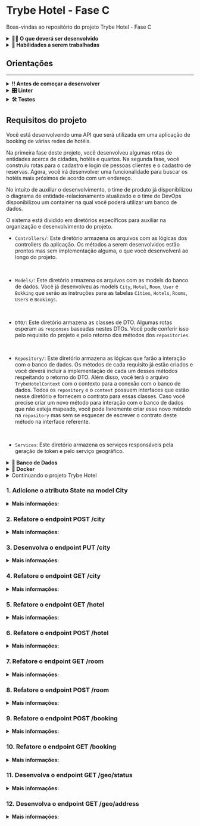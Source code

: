 # Trybe Hotel - Fase C

Boas-vindas ao repositório do projeto Trybe Hotel - Fase C
  
<details>
<summary><strong>🧑‍💻 O que deverá ser desenvolvido</strong></summary>

Sua empresa do coração começou a desenvolver um software de booking de várias redes de hotéis.
Sua missão é continuar o desenvolvimento dessa API. O tech lead fechou um contrato com uma empresa que fornece informações geográficas baseadas em informações de endereço. Essa empresa irá fornecer uma API e com isso permitirá que as pessoas usuárias possam buscar os hotéis mais próximos baseando-se em um endereço. Entretanto, para que isso seja implementado, algumas refatorações deverão ser feitas no projeto principal antes de comportar essa nova funcionalidade. Nessa fase, sua missão será refatorar o projeto para comportar essa funcionalidade e desenvolvê-la. (Aplicação desenvolvida durante o curso da eletiva de C# na Trybe).

</details>
  
<details>
  <summary><strong>📝 Habilidades a serem trabalhadas </strong></summary>

- Entender do funcionamento do ASP.NET e como ele se integra ao C#.
- Refatorar uma API.
- Realizar o consumo de APIs externas.


</details>


## Orientações
---

<details>
  <summary><strong>‼️ Antes de começar a desenvolver</strong></summary><br />

  1. Clone o repositório

  2. Instale as dependências
  
  - Entre na pasta `src/`.
  - Execute o comando: `dotnet restore`.
  
  3. Crie uma branch a partir da branch `master`

  4. Adicione as mudanças ao _stage_ do Git e faça um `commit`

  5. Adicione a sua branch com o novo `commit` ao repositório remoto

  6. Crie um novo `Pull Request` _(PR)_

</details>

<details>
  <summary><strong>🎛 Linter</strong></summary><br />

  Usaremos o [NetAnalyzer](https://docs.microsoft.com/pt-br/dotnet/fundamentals/code-analysis/overview) para fazer a análise estática do seu código.

  Este projeto já vem com as dependências relacionadas ao _linter_ configuradas no arquivo `.csproj`.

  O analisador já é instalado pelo plugin da `Microsoft C#` no `VSCode`. Para isso, basta fazer o download do [plugin](https://marketplace.visualstudio.com/items?itemName=ms-dotnettools.csharp) e instalá-lo.
</details>

<details>
  <summary><strong>🛠 Testes</strong></summary><br />

  O .NET já possui sua própria plataforma de testes.
  
  Este projeto já vem configurado e com suas dependências.

  ### Executando todos os testes

  Para executar os testes com o .NET, execute o comando dentro do diretório do seu projeto `src`!

  ```
  dotnet test
  ```

  ### Executando um teste específico

  Para executar um teste específico, basta executar o comando `dotnet test --filter Name~TestReq01`.

  :warning: **Importante:** o comando irá executar testes cujo nome contém `TestReq01`.

  :warning: **O avaliador automático não necessariamente avalia seu projeto na ordem em que os requisitos aparecem no readme. Isso acontece para deixar o processo de avaliação mais rápido. Então, não se assuste se isso acontecer, ok?**

  ### Outras opções para testes
  - Algumas opções que podem lhe ajudar são:
    -  `-?|-h|--help`: exibe a descrição completa de como utilizar o comando.
    -  `-t|--list-tests`: lista todos os testes, ao invés de executá-los.
    -  `-v|--verbosity <LEVEL>`: define o nível de detalhe na resposta dos testes.
      - `q | quiet`
      - `m | minimal`
      - `n | normal`
      - `d | detailed`
      - `diag | diagnostic`
      - Exemplo de uso: 
         ```
           dotnet test -v diag
         ```
         ou
         ```            
           dotnet test --verbosity=diagnostic
         ``` 
</details>

## Requisitos do projeto

Você está desenvolvendo uma API que será utilizada em uma aplicação de booking de várias redes de hotéis.

Na primeira fase deste projeto, você desenvolveu algumas rotas de entidades acerca de cidades, hotéis e quartos. Na segunda fase, você construiu rotas para o cadastro e login de pessoas clientes e o cadastro de reservas. Agora, você irá desenvolver uma funcionalidade para buscar os hotéis mais próximos de acordo com um endereço.

No intuito de auxiliar o desenvolvimento, o time de produto já disponibilizou o diagrama de entidade-relacionamento atualizado e o time de DevOps disponibilizou um container na qual você poderá utilizar um banco de dados.

O sistema está dividido em diretórios específicos para auxiliar na organização e desenvolvimento do projeto.

- `Controllers/`: Este diretório armazena os arquivos com as lógicas dos controllers da aplicação. Os métodos a serem desenvolvidos estão prontos mas sem implementação alguma, o que você desenvolverá ao longo do projeto.
<br />

- `Models/`: Este diretório armazena os arquivos com as models do banco de dados. Você já desenvolveu as models `City`, `Hotel`, `Room`, `User` e `Bokking` que serão as instruções para as tabelas `Cities`, `Hotels`, `Rooms`, `Users` e `Bookings`.
<br />

- `DTO/`: Este diretório armazena as classes de DTO. Algumas rotas esperam as `responses` baseadas nestes DTOs. Você pode conferir isso pelo requisito do projeto e pelo retorno dos métodos dos `repositories`.
<br />

- `Repository/`: Este diretório armazena as lógicas que farão a interação com o banco de dados. Os métodos de cada requisito já estão criados e você deverá incluir a implementação de cada um desses métodos respeitando o retorno do DTO. Além disso, você terá o arquivo `TrybeHotelContext` com o contexto para a conexão com o banco de dados. Todos os `repository` e o `context` possuem interfaces que estão nesse diretório e fornecem o contrato para essas classes. Caso você precise criar um novo método para interação com o banco de dados que não esteja mapeado, você pode livremente criar esse novo método na `repository` mas sem se esquecer de escrever o contrato deste método na interface referente.
<br />

- `Services`: Este diretório armazena os serviços responsáveis pela geração de token e pelo serviço geográfico.

<details id='der'>
  <summary><strong>🎲 Banco de Dados</strong></summary>
  <br/>

  Para o desenvolvimento, o time de produto disponibilizou um *Diagrama de Entidade-Relacionamento (DER)* para construir a modelagem do banco de dados. Com essa imagem você já consegue saber:
  - Como nomear suas tabelas e colunas;
  - Quais são os tipos de suas colunas;
  - Relações entre tabelas.

    ![banco de dados](img/der.png)

  O diagrama infere 05 tabelas:
  - ***Cities***: tabela que armazenará um conjunto de cidades nas quais os hotéis estão localizados (já desenvolvida).
  - ***Hotels***: tabela que armazenará os hotéis da nossa aplicação. Note que informamos o `CityId`, atributo que armazenará o id da cidade (já desenvolvida).
  - ***Rooms***: tabela que armazenará os quartos de cada hotel da nossa aplicação. Note que informamos o `HotelId`, atributo que armazenará o id do hotel (já desenvolvida).
  - ***Users***: tabela que armazenará as pessoas usuárias do sistema.
  - ***Bookings***: tabela que armazenará as reservas de quartos de hotéis. Note que informamos os atributos `UserId`, que armazenará o id da pessoa usuária e `RoomId`, que armazenará o id do quarto reservado.

  Acerca dos relacionamentos, pelo diagrama de entidade-relacionamento temos:
  - Uma cidade pode ter vários hotéis.
  - Um hotel pode ter vários quartos.
  - Uma pessoa usuária pode ter várias reservas.
  - Um quarto pode ter várias reservas.

  ⚠️ **Você poderá criar migrations para visualizar o banco de dados**

</details>

<details>
<summary><strong>🐳 Docker</strong></summary><br />

Para auxiliar no desenvolvimento, este projeto possui um arquivo do docker compose para subir um serviço do banco de dados `Azure Data Studio`. Este banco de dados possui a mesma arquitetura do `SQL Server`.

Para subir o serviço, utilize o comando:

```shell
docker-compose up -d --build
```

Para conectar ao seu sistema de gerenciamento de banco de dados, utilize as seguintes credenciais:

- `Server`: localhost
- `User`: sa
- `Password`: TrybeHotel12!
- `Database`: TrybeHotel
- `Trust server certificate`: true

Para criar o contexto do banco de dados na sua aplicação, utilize como connection string:

```csharp
var connectionString = "Server=localhost;Database=TrybeHotel;User=SA;Password=TrybeHotel12!;TrustServerCertificate=True";
```

⚠️ ** Essa connection string poderá ser utilizada no requisito 1 **

</details>

<details id='refatorando'>
  <summary>Continuando o projeto Trybe Hotel</summary>

Você já iniciou o projeto da nossa aplicação e portanto, todas as funcionalidades podem ser trazidas para não duplicar o funcionamento. Isso será muito importante, especialmente no que diz respeito ao banco de dados. Algumas models do seu banco de dados anterior serão referenciadas nas models agora, portanto, vamos trazer as funcionalidades anteriores.

Mas como fazemos isso:

Após clonar o repositório deste projeto, apenas copie e cole as funcionalidades que você construiu anteriormente:

- `Controllers`: copie todos os arquivos do diretório `Controllers` do projeto anterior e cole no diretório `Controllers` deste projeto, com exceção do arquivo `CityController.cs`. Neste arquivo, copie apenas as implementações dos métodos `GetCities()` e `PostCities()`.
- `Dto`: copie todos os arquivos do diretório `Dto` do projeto anterior e cole no diretório `Dto` deste projeto.
- `Models`: copie os arquivos referentes às models `City`, `Hotel`, `Room`, `User` e `Booking` do projeto anterior e cole no diretório `Models` deste projeto.
- `Repository`: copie os arquivos `RoomRepository`, `HotelRepository`, `UserRepository` e `BookingRepository` do projeto anterior e cole no diretório `Repository` deste projeto. Não copie as interfaces. Para o arquivo `CityRepository`, não substitua o arquivo. Apenas copie apenas as implementações dos métodos `GetCities()` e `AddCity()`. Para o arquivo `TrybeHotelContext`, não o substitua. Apenas adicione os `DBSets` e implemente os métodos `OnConfiguring()` e `OnModelCreating()`.
- `Migrations`: Se você possui um diretório de migrations, significa que você criou migrations no projeto anterior. Não copie este diretório e crie migrations novas porque a instância do banco de dados no container não será o mesmo.
- `Services`: copie todos os arquivos do diretório `Services` do projeto anterior e cole no diretório `Services` deste projeto.
- `Testes`: No projeto de testes, você pode copiar a funcionalidade do arquivo `src/TrybeHotel.Test/IntegrationTest.cs`.

</details>


### 1. Adicione o atributo State na model City

<details>
  <summary><strong>Mais informações:</strong></summary>

  <details>
    <summary>Refatore a model <code>City</code></summary>
    <br />
City representará as cidades da aplicação e deverá conter os seguintes campos:

- `CityId`: Chave primária (int)
- `Name`: string
- `State`: string

Você deverá apenas adicionar o atributo `State` na model e aplicar as mudanças no banco de dados utilizando migrations.

Em caso de dúvidas, consulte o [diagrama de entidade-relacionamento](#der)
  </details>

<br />

**O que será testado:**

- Será testado que a model `City` possui o novo atributo.

</details>


### 2. Refatore o endpoint POST /city

<details>
  <summary><strong>Mais informações:</strong></summary>

  - Refatore o endpoint POST /city de modo que a response da API siga o seguinte formato em caso de sucesso:

  ```json
  {
	  "cityId": 1,
	  "name": "Rio de Janeiro",
    "state": "RJ"
  }
  ```
 - Implemente a refatoração no método `AddCity()` do arquivo `src/TrybeHotel/Repository/CityRepository.cs`.
 - A sua repository retorna um tipo `CityDto` que deverá ser refatorada no arquivo `src/TrybeHotel/Dto/CityDto.cs`. A sua classe de DTO deve seguir o formato da response da requisição, ou seja, apenas adicione o atributo `state`.

  👀 De olho na dica: Monte o retorno do seu repository com os conhecimentos de LINQ e DTO já obtidos.
  👀 De olho na dica 2: Todas as outras funcionalidades implementadas nas fases anteriores deverão ser mantidas.

**O que será testado:**

- Será testado que a response da API segue o padrão solicitado.

</details>


### 3. Desenvolva o endpoint PUT /city

<details>
  <summary><strong>Mais informações:</strong></summary>

- Este endpoint será responsável por atualizar os dados de uma cidade existente.
- Implemente a lógica da sua controller no método `PutCity()` do arquivo `src/TrybeHotel/Controllers/CityController.cs`.
- Implemente a lógica de interação ao banco de dados no método `UpdateCity()` do arquivo `src/TrybeHotel/Repository/CityRepository.cs`.
- A sua repository retorna um tipo `CityDto` que deverá ser implementado no arquivo `src/TrybeHotel/Dto/CityDto.cs`. A sua classe de DTO deve seguir o formato da response da requisição.

👀 De olho na dica: Monte o retorno do seu repository com os conhecimentos de LINQ e DTO já obtidos.

- O endpoint deve ser acessível através da URL `/city` e deve ser do tipo `PUT`;
- O corpo da requisição deve seguir o padrão abaixo

```json
{
  "CityId": 1,
	"Name": "Rio de Janeiro",
  "State": "RJ"
}
```

- A resposta deve ser o status `200`.
- O corpo da resposta deve seguir o formato abaixo:

```json
{
	"CityId": 1,
	"Name": "Rio de Janeiro",
  "State": "RJ"
}
```

**O que será testado:**

- Será testado que, quando solicitada a requisição, a mesma atualize no banco de dados e retorne de acordo com o modelo.
- Será testado que o status de retorno será `200`.
- Será testado que o corpo da resposta segue o padrão esperado.

</details>


### 4. Refatore o endpoint GET /city

<details>
  <summary><strong>Mais informações:</strong></summary>

  - Refatore o endpoint GET /city de modo que a response da API siga o seguinte formato em caso de sucesso:

  ```json
  [
    {
  	  "cityId": 1,
	    "name": "Rio de Janeiro",
      "state": "RJ"
    },
    /* ... */
  ]
  ```
 - Implemente a refatoração no método `GetCities()` do arquivo `src/TrybeHotel/Repository/CityRepository.cs`.
 - A sua repository retorna um tipo `CityDto` que deverá ser refatorada no arquivo `src/TrybeHotel/Dto/CityDto.cs`. A sua classe de DTO deve seguir o formato da response da requisição, ou seja, apenas adicione o atributo `state`.

  👀 De olho na dica: Monte o retorno do seu repository com os conhecimentos de LINQ e DTO já obtidos.
  👀 De olho na dica 2: Todas as outras funcionalidades implementadas nas fases anteriores deverão ser mantidas.

**O que será testado:**

- Será testado que a response da API segue o padrão solicitado.

</details>


### 5. Refatore o endpoint GET /hotel

<details>
  <summary><strong>Mais informações:</strong></summary>

- Refatore o endpoint GET /hotel de modo que a response da API siga o seguinte formato em caso de sucesso:

  ```json
  [
    {
  	  "hotelId": 1,
		  "name": "Trybe Hotel SP",
		  "address": "Avenida Paulista, 1400",
		  "cityId": 1,
		  "cityName": "São Paulo",
      "state": "SP"
    },
    /* ... */
  ]
  ```
 - Implemente a refatoração no método `GetHotels()` do arquivo `src/TrybeHotel/Repository/HotelRepository.cs`.
 - A sua repository retorna um tipo `HotelDto` que deverá ser refatorada no arquivo `src/TrybeHotel/Dto/HotelDto.cs`. A sua classe de DTO deve seguir o formato da response da requisição, ou seja, apenas adicione o atributo `state`.

  👀 De olho na dica: Monte o retorno do seu repository com os conhecimentos de LINQ e DTO já obtidos.
  👀 De olho na dica 2: Todas as outras funcionalidades implementadas nas fases anteriores deverão ser mantidas.

**O que será testado:**

- Será testado que a response da API segue o padrão solicitado.

</details>


### 6. Refatore o endpoint POST /hotel

<details>
  <summary><strong>Mais informações:</strong></summary>

- Refatore o endpoint POST /hotel de modo que a response da API siga o seguinte formato em caso de sucesso:

  ```json
  {
  	"hotelId": 1,
		"name": "Trybe Hotel SP",
		"address": "Avenida Paulista, 1400",
		"cityId": 1,
		"cityName": "São Paulo",
    "state": "SP"
  }
  ```
 - Implemente a refatoração no método `AddHotel()` do arquivo `src/TrybeHotel/Repository/HotelRepository.cs`.
 - A sua repository retorna um tipo `HotelDto` que deverá ser refatorada no arquivo `src/TrybeHotel/Dto/HotelDto.cs`. A sua classe de DTO deve seguir o formato da response da requisição, ou seja, apenas adicione o atributo `state`.

  👀 De olho na dica: Monte o retorno do seu repository com os conhecimentos de LINQ e DTO já obtidos.
  👀 De olho na dica 2: Todas as outras funcionalidades implementadas nas fases anteriores deverão ser mantidas.

**O que será testado:**

- Será testado que a response da API segue o padrão solicitado.

</details>


### 7. Refatore o endpoint GET /room

<details>
  <summary><strong>Mais informações:</strong></summary>


- Refatore o endpoint GET /room de modo que a response da API siga o seguinte formato em caso de sucesso:

  ```json
  [
    {
    	"roomId": 1,
		  "name": "Suite básica",
		  "capacity": 2,
		  "image": "image suite",
		  "hotel": {
    	  "hotelId": 1,
			  "name": "Trybe Hotel SP",
			  "address": "Avenida Paulista, 1400",
			  "cityId": 1,
			  "cityName": "São Paulo",
        "state": "SP"
		  }
    }
  ]
  ```
 - Implemente a refatoração no método `GetRooms()` do arquivo `src/TrybeHotel/Repository/RoomRepository.cs`.
 - A sua repository retorna um tipo `RoomDto` que não precisará ser refatorada, pois a mesma funciona a partir do DTO `HotelDto`.

  👀 De olho na dica: Monte o retorno do seu repository com os conhecimentos de LINQ e DTO já obtidos.
  👀 De olho na dica 2: Todas as outras funcionalidades implementadas nas fases anteriores deverão ser mantidas.

**O que será testado:**

- Será testado que a response da API segue o padrão solicitado.

</details>


### 8. Refatore o endpoint POST /room

<details>
  <summary><strong>Mais informações:</strong></summary>

- Refatore o endpoint POST /room de modo que a response da API siga o seguinte formato em caso de sucesso:

  ```json
  
  {
    "roomId": 1,
		"name": "Suite básica",
		"capacity": 2,
		"image": "image suite",
		"hotel": {
       "hotelId": 1,
			 "name": "Trybe Hotel SP",
			 "address": "Avenida Paulista, 1400",
			 "cityId": 1,
			 "cityName": "São Paulo",
       "state": "SP"
		}
  }
  
  ```
 - Implemente a refatoração no método `AddRoom()` do arquivo `src/TrybeHotel/Repository/RoomRepository.cs`.
 - A sua repository retorna um tipo `RoomDto` que não precisará ser refatorada, pois a mesma funciona a partir do DTO `HotelDto`.

  👀 De olho na dica: Monte o retorno do seu repository com os conhecimentos de LINQ e DTO já obtidos.
  👀 De olho na dica 2: Todas as outras funcionalidades implementadas nas fases anteriores deverão ser mantidas.

**O que será testado:**

- Será testado que a response da API segue o padrão solicitado.


</details>


### 9. Refatore o endpoint POST /booking

<details>
  <summary><strong>Mais informações:</strong></summary>


- Refatore o endpoint POST /booking de modo que a response da API siga o seguinte formato em caso de sucesso:

  ```json

  {
  	"bookingId": 1,
  	"checkIn": "2030-08-27T00:00:00",
  	"checkOut": "2030-08-28T00:00:00",
  	"guestQuant": 1,
  	"room": {
		  "roomId": 1,
		  "name": "Suite básica",
		  "capacity": 2,
		  "image": "image suite",
		  "hotel": {
  			"hotelId": 1,
			  "name": "Trybe Hotel RJ",
			  "address": "Avenida Atlântica, 1400",
			  "cityId": 1,
			  "cityName": "Rio de Janeiro",
        "state": "RJ"
		  }
	  }
  }
  ```

 - Implemente a refatoração no método `Add()` do arquivo `src/TrybeHotel/Repository/BookingRepository.cs`.
 - A sua repository retorna um tipo `BookingResponse` que não precisará ser refatorada, pois a mesma funciona a partir do DTO `RoomDto`.

  👀 De olho na dica: Monte o retorno do seu repository com os conhecimentos de LINQ e DTO já obtidos.
  👀 De olho na dica 2: Todas as outras funcionalidades implementadas nas fases anteriores deverão ser mantidas.


**O que será testado:**

- Será testado que a response da API segue o padrão solicitado.

</details>


### 10. Refatore o endpoint GET /booking

<details>
  <summary><strong>Mais informações:</strong></summary>


- Refatore o endpoint GET /booking de modo que a response da API siga o seguinte formato em caso de sucesso:

  ```json

  {
  	"bookingId": 1,
  	"checkIn": "2030-08-27T00:00:00",
  	"checkOut": "2030-08-28T00:00:00",
  	"guestQuant": 1,
  	"room": {
		  "roomId": 1,
		  "name": "Suite básica",
		  "capacity": 2,
		  "image": "image suite",
		  "hotel": {
  			"hotelId": 1,
			  "name": "Trybe Hotel RJ",
			  "address": "Avenida Atlântica, 1400",
			  "cityId": 1,
			  "cityName": "Rio de Janeiro",
        "state": "RJ"
		  }
	  }
  }
  ```

 - Implemente a refatoração no método `Add()` do arquivo `src/TrybeHotel/Repository/BookingRepository.cs`.
 - A sua repository retorna um tipo `BookingResponse` que não precisará ser refatorada, pois a mesma funciona a partir do DTO `RoomDto`.

  👀 De olho na dica: Monte o retorno do seu repository com os conhecimentos de LINQ e DTO já obtidos.
  👀 De olho na dica 2: Todas as outras funcionalidades implementadas nas fases anteriores deverão ser mantidas.


**O que será testado:**

- Será testado que a response da API segue o padrão solicitado.

</details>


### 11. Desenvolva o endpoint GET /geo/status

<details>
  <summary><strong>Mais informações:</strong></summary>

  - Este endpoint será responsável por conferir o status da api externa responsável pela geolocalização.
  - O endpoint deve ser acessível através da URL `/geo/status` e deve ser do tipo `GET`.
  - O corpo da requisição é vazio.
  - A origem das informações na API externa será por um `GET` pela URL `https://nominatim.openstreetmap.org/status.php?format=json`.
  - Você poderá verificar o funcionamento da API através de uma requisição na URL.
  - Você pode checar mais informações da API na sua [documentação aqui](https://nominatim.org/release-docs/latest/api/Status/).
  - A API externa retorna como response, em caso de sucesso, um status code `200` e um objeto `JSON` no seguinte formato:

  ```json
  {
      "status": 0,
      "message": "OK",
      "data_updated": "2020-05-04T14:47:00+00:00",
      "software_version": "3.6.0-0",
      "database_version": "3.6.0-0"
  }
  ```
  - Desenvolva a lógica de realizar uma request externa na API implementando o método `GetGeoStatus()` no arquivo `src/TrybeHotel/Services/GeoService.cs`.
  - Se a request não retornar uma resposta com um caso de sucesso, retorne um `default(Object)`.
  - Desenvolva a lógica de sua controller no método `GetStatus()` no arquivo `src/TrybeHotel/Controllers/GeoController.cs`.
  - Na lógica de sua controller, faça a requisição ao método desenvolvido na camada `Service`.
  - A response da sua controller deve ser um status `200` com a response abaixo, exatamente igual à response da API externa:

   ```json
  {
      "status": 0,
      "message": "OK",
      "data_updated": "2020-05-04T14:47:00+00:00",
      "software_version": "3.6.0-0",
      "database_version": "3.6.0-0"
  }
  ```

  👀 De olho na dica: Você não precisa desenvolver nenhum DTO neste requisito pois o objeto da sua response será igual ao objeto da response de sua API externa.

**O que será testado:**

- Será testado que é possível obter os dados da API externa.

</details>


### 12. Desenvolva o endpoint GET /geo/address

<details>
  <summary><strong>Mais informações:</strong></summary>

  <details>
    <summary>Funcionamento da controller</summary>

  - Este endpoint será responsável por trazer os hotéis ordenados por distância de um endereço (ordem crescente de distância).
  - O endpoint deve ser acessível através da URL `/geo/address` e deve ser do tipo `GET`.
  - O corpo da requisição deve seguir o padrão abaixo:

  ```json
  {
    "Address":"Rua Arnaldo Barreto",
	  "City":"Campinas",
	  "State":"SP"
  }
  ```

  - A resposta em caso de sucesso deverá ser um status `200`.
  - O corpo da resposta deve seguir o formato abaixo:

  ```json
    [
	    {
		    "hotelId": 2,
		    "name": "Trybe Hotel SP",
		    "address": "Avenida Paulista, 2000",
		    "cityName": "São Paulo",
		    "state": "SP",
		    "distance": 82
	    },
	    {
		    "hotelId": 1,
		    "name": "Trybe Hotel RJ",
		    "address": "Avenida Atlântica, 1400",
		    "cityName": "Rio de Janeiro",
		    "state": "RJ",
		    "distance": 399
	    },
      /* ... */
    }
  ```

  - A implementação da controller deverá ser feita no método `GetHotelsByLocation()` do arquivo `src/TrybeHotel/Controllers/GeoController.cs`
  - O corpo da requisição deverá seguir o DTO `GeoDto` que deverá ser implementado no arquivo `src/TrybeHotel/DTO/GeoDto.cs`.
  - O corpo da resposta deverá ser um array de objetos do DTO `GeoDtoHotelResponse` que deverá ser implementado no arquivo `src/TrybeHotel/DTO/GeoDto.cs`.
  - A sua controller deverá chamar a service `GeoService` a ser implementada no arquivo `src/TrybeHotel/Services/GeoService.cs`.

  </details>

  <details>
    <summary>Funcionamento da Service</summary>

  <br />
    A service `GeoService` será implementada através de 03 métodos com as seguintes funções:
  
  - Obter a latitude e longitude de um endereço através do método `GetGeoLocation()`.
  - Calcular a distância em km entre duas posições através do método `CalculateDistance()`. Cada posição terá sua latitude e longitude.
  - Obter a distância entre o endereço informado e todos os hotéis do sistema através do método `GetHotelsByGeo()`.

<details>
  <summary>Obter latitude e longitude de um endereço</summary>
  <br />

  - Você deverá implementar um método que irá trazer a latitude e longitude de um determinado endereço.
  - A implementação deverá ser criada no método `GetGeoLocation()` do arquivo `src/TrybeHotel/Services/GeoService.cs`.
  - Esse método tem como parâmetro de entrada um objeto que respeita a `DTO` `GeoDto` implementada durante o funcionamento da controller.
  - Esse método tem como parâmetro de saída um objeto que respeita a `DTO` `GeoDtoResponse` implementada no arquivo `src/TrybeHotel/Dto/GeoDto.cs`.
    
    <br />
    
  - Essas informações deverão ser obtidas através de uma request na API externa.
  - A origem das informações na API externa será por um `GET` pela URL `https://nominatim.openstreetmap.org/search?street=seu-endereço&city=sua-cidade&country=Brazil&state=seu-estado&format=json&limit=1`.
  - Você poderá verificar o funcionamento da API através de uma requisição na URL.
  - Você pode checar mais informações da API na sua [documentação aqui](https://nominatim.org/release-docs/latest/api/Search/).
  - Requisição de exemplo: `https://nominatim.openstreetmap.org/search?street=Av Djalma Batista&city=Manaus&country=Brazil&state=AM&format=json&limit=1`.

***Parâmetros***

  - O endereço da URL possui alguns parâmetros referentes ao seu endereço de pesquisa.
  - Todos os parâmetros são query params.
  - Os parâmetros são:

    - `street=<housenumber> <streetname>`
    - `city=<city>`
    - `state=<state>`
    - `country=Brazil`

    <br />
  - O parâmetro `country` deverá ser fixo com o valor `Brazil`.
  - Os parâmetros `stret`, `city` e `state` deverão utilizar os valores da `DTO` de entrada `GeoDto`.

  <br />

 ***Headers***

   - Para realizar a requisição, você deverá adicionar 02 headers:

  ```csharp
  requestMessage.Headers.Add("Accept", "application/json");
  requestMessage.Headers.Add("User-Agent", "aspnet-user-agent");
  ``` 

  ***Response***

  - A API externa responderá um objeto no seguinte formato:

  ```json
  [
	  {
  		"place_id": 261870502,
		  "licence": "Data © OpenStreetMap contributors, ODbL 1.0. https://osm.org/copyright",
		  "osm_type": "way",
		  "osm_id": 805583646,
		  "boundingbox": [
  			"-3.1142087",
			  "-3.1132952",
			  "-60.0235945",
			  "-60.023573"
		  ],
		  "lat": "-3.1136717",
		  "lon": "-60.0235911",
		  "display_name": "Avenida Djalma Batista, São Geraldo, Manaus, Região Geográfica Imediata de Manaus, Região Geográfica Intermediária de Manaus, Amazonas, Região Norte, 69000-000, Brasil",
		  "class": "highway",
		  "type": "secondary",
		  "importance": 0.61
	  }
  ]
  ```

  - Caso a resposta não seja um status code de sucesso, ou caso o endereço não seja encontrado, retorne do seu método:

  ```csharp
  return default(GeoDtoResponse);
  ```

  - Caso a API externa retorne um objeto válido, retorne de acordo com um array do tipo `GeoDtoResponse[]`.
  - A `GeoDtoResponse` será um objeto que terá apenas os dois atributos importantes dessa api: `lat` e `lon`.

</details>

<details>
    <summary>Calcular a distância entre duas posições</summary>


   - A funcionalidade que calcula a distância entre duas posições já está implementada no método `CalculateDistance()` do arquivo `src/TrybeHotel/Services/GeoService.cs`.
   - Você deverá fazer uso desse método para obter a distância.

   ***Parâmetros de entrada***

   - `string latitudeOrigin` - Latitude da posição de origem.
   - `string longitudeOrigin` - Longitude da posição de origem.
   - `string latitudeDestiny` - Latitude da posição de destino.
   - `string longitudeDestiny` - Longitude da posição de destino.

   👀 De olho na dica: O método já converte de `string` para valores numéricos. Você pode apenas enviar os valores obtidos da API externa.

   ***Saída***

   - `int` - Valor inteiro que representará a distância entre os dois pontos em kilômetros.
      
</details>


<details>
  <summary>Obter a distância entre o endereço informado e todos os hotéis</summary>
  <br />

  - Você deverá implementar essa funcionalidade no método `GetHotelsByGeo()` do arquivo `src/TrybeHotel/Services/GeoService.cs`.
  - Este método terá como parâmetros de entrada:
      - `GeoDto geoDto`: um objeto do tipo `GeoDto`.
      - `IHotelRepository repository`: a repository do banco de dados que será recebida pela camada controller.
  - Este método terá como saída uma lista do tipo `GeoDtoHotelResponse`, `DTO` implementada no arquivo `src/TrybeHotel/DTO/GeoDto.cs`.

  <br />
  - Neste requisito, utilize o `repository` para buscar todos os hotéis.
  - Utilize o método `GetGeoLocation()` para obter a latitude e longitude do endereço informado.
  - Utilize o método `GetGeoLocation()` para obter a latitude e longitude dos hotéis do banco de dados pelo endereço dos mesmos.
  - Utilize o método `CalculateDistance()` para calcular a distância entre o endereço informado e um hotel.
  - Com esse passos, popule uma lista do tipo `GeoDtoHotelResponse` para ser o retorno de seu método.

</details>

<br />

**O que será testado:**

- Será testado que a rota pode buscar os hotéis em ordem crescente de distância a partir de um endereço informado. 

</details>
